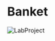 # Banket
![LabProject](https://user-images.githubusercontent.com/68772954/122665510-78c8f680-d1c9-11eb-846a-57f7a20a19f7.png)
